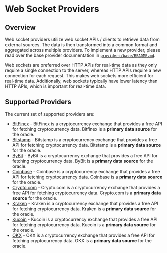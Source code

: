 # Web Socket Providers

## Overview

Web socket providers utilize web socket APIs / clients to retrieve data from external sources. The data is then transformed into a common format and aggregated across multiple providers. To implement a new provider, please read over the base provider documentation in [`providers/base/README.md`](../base/README.md).

Web sockets are preferred over HTTP APIs for real-time data as they only require a single connection to the server, whereas HTTP APIs require a new connection for each request. This makes web sockets more efficient for real-time data. Additionally, web sockets typically have lower latency than HTTP APIs, which is important for real-time data.

## Supported Providers

The current set of supported providers are:

* [BitFinex](./bitfinex/README.md) - BitFinex is a cryptocurrency exchange that provides a free API for fetching cryptocurrency data. Bitfinex is a **primary data source** for the oracle.
* [Bitstamp](./bitstamp/README.md) - Bitstamp is a cryptocurrency exchange that provides a free API for fetching cryptocurrency data. Bitstamp is a **primary data source** for the oracle.
* [ByBit](./bybit/README.md) - ByBit is a cryptocurrency exchange that provides a free API for fetching cryptocurrency data. ByBit is a **primary data source** for the oracle.
* [Coinbase](./coinbase/README.md) - Coinbase is a cryptocurrency exchange that provides a free API for fetching cryptocurrency data. Coinbase is a **primary data source** for the oracle.
* [Crypto.com](./cryptodotcom/README.md) - Crypto.com is a cryptocurrency exchange that provides a free API for fetching cryptocurrency data. Crypto.com is a **primary data source** for the oracle.   
* [Kraken](./kraken/README.md) - Kraken is a cryptocurrency exchange that provides a free API for fetching cryptocurrency data. Kraken is a **primary data source** for the oracle.
* [Kucoin](./kucoin/README.md) - Kucoin is a cryptocurrency exchange that provides a free API for fetching cryptocurrency data. Kucoin is a **primary data source** for the oracle.
* [OKX](./okx/README.md) - OKX is a cryptocurrency exchange that provides a free API for fetching cryptocurrency data. OKX is a **primary data source** for the oracle.
